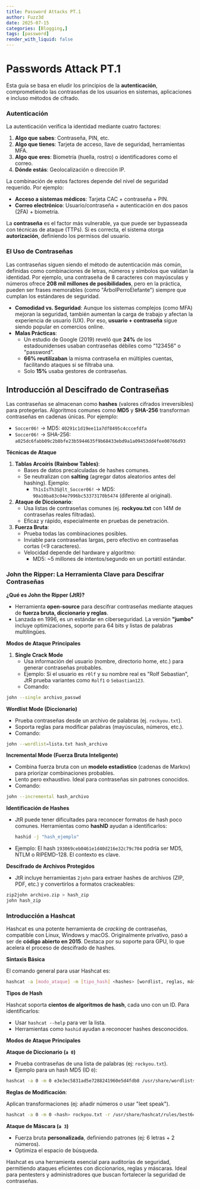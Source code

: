 ```yaml
---
title: Password Attacks PT.1
author: Fuzz3d
date: 2025-07-15 
categories: [Blogging,]
tags: [password]
render_with_liquid: false
---
```


# Passwords Attack PT.1

Esta guía se basa en eludir los principios de la **autenticación**, comprometiendo las contraseñas de los usuarios en sistemas, aplicaciones e incluso métodos de cifrado. 

### **Autenticación**

La autenticación verifica la identidad mediante cuatro factores:

1. **Algo que sabes**: Contraseña, PIN, etc.
2. **Algo que tienes**: Tarjeta de acceso, llave de seguridad, herramientas MFA.
3. **Algo que eres**: Biometría (huella, rostro) o identificadores como el correo.
4. **Dónde estás**: Geolocalización o dirección IP.

La combinación de estos factores depende del nivel de seguridad requerido. Por ejemplo:

- **Acceso a sistemas médicos**: Tarjeta CAC + contraseña + PIN.
- **Correo electrónico**: Usuario/contraseña + autenticación en dos pasos (2FA) + biometría.

La **contraseña** es el factor más vulnerable, ya que puede ser bypasseada con técnicas de ataque (TTPs). Si es correcta, el sistema otorga **autorización**, definiendo los permisos del usuario.

### **El Uso de Contraseñas**

Las contraseñas siguen siendo el método de autenticación más común, definidas como combinaciones de letras, números y símbolos que validan la identidad. Por ejemplo, una contraseña de 8 caracteres con mayúsculas y números ofrece **208 mil millones de posibilidades**, pero en la práctica, pueden ser frases memorables (como "ÁrbolPerroElefante") siempre que cumplan los estándares de seguridad.

- **Comodidad vs. Seguridad**: Aunque los sistemas complejos (como MFA) mejoran la seguridad, también aumentan la carga de trabajo y afectan la experiencia de usuario (UX). Por eso, **usuario + contraseña** sigue siendo popular en comercios online.
- **Malas Prácticas**:
    - Un estudio de Google (2019) reveló que **24%** de los estadounidenses usaban contraseñas débiles como "123456" o "password".
    - **66% reutilizaban** la misma contraseña en múltiples cuentas, facilitando ataques si se filtraba una.
    - Solo **15%** usaba gestores de contraseñas.

## **Introducción al Descifrado de Contraseñas**

Las contraseñas se almacenan como **hashes** (valores cifrados irreversibles) para protegerlas. Algoritmos comunes como **MD5** y **SHA-256** transforman contraseñas en cadenas únicas. Por ejemplo:

- `Soccer06!` → MD5: `40291c1d19ee11a7df8495c4cccefdfa`
- `Soccer06!` → SHA-256: `a025dc6fabb09c2b8bfe23b5944635f9b68433ebd9a1a09453dd4fee00766d93`

**Técnicas de Ataque**

1. **Tablas Arcoíris (Rainbow Tables)**:
    - Bases de datos precalculadas de hashes comunes.
    - Se neutralizan con **salting** (agregar datos aleatorios antes del hashing). Ejemplo:
        - `Th1sIsTh3S@lt_Soccer06!` → MD5: `90a10ba83c04e7996bc53373170b5474` (diferente al original).
2. **Ataque de Diccionario**:
    - Usa listas de contraseñas comunes (ej. **rockyou.txt** con 14M de contraseñas reales filtradas).
    - Eficaz y rápido, especialmente en pruebas de penetración.
3. **Fuerza Bruta**:
    - Prueba todas las combinaciones posibles.
    - Inviable para contraseñas largas, pero efectivo en contraseñas cortas (<9 caracteres).
    - Velocidad depende del hardware y algoritmo:
        - MD5: ~5 millones de intentos/segundo en un portátil estándar.

### **John the Ripper: La Herramienta Clave para Descifrar Contraseñas**

**¿Qué es John the Ripper (JtR)?**

- Herramienta **open-source** para descifrar contraseñas mediante ataques de **fuerza bruta, diccionario y reglas**.
- Lanzada en 1996, es un estándar en ciberseguridad. La versión **"jumbo"** incluye optimizaciones, soporte para 64 bits y listas de palabras multilingües.

**Modos de Ataque Principales**

1. **Single Crack Mode**
    - Usa información del usuario (nombre, directorio home, etc.) para generar contraseñas probables.
    - Ejemplo: Si el usuario es `r0lf` y su nombre real es "Rolf Sebastian", JtR prueba variantes como `Rolf1` o `Sebastian123`.
    - Comando:

```bash
john --single archivo_passwd
```

**Wordlist Mode (Diccionario)**

- Prueba contraseñas desde un archivo de palabras (ej. `rockyou.txt`).
- Soporta reglas para modificar palabras (mayúsculas, números, etc.).
- Comando:

```bash
john --wordlist=lista.txt hash_archivo
```

**Incremental Mode (Fuerza Bruta Inteligente)**

- Combina fuerza bruta con un **modelo estadístico** (cadenas de Markov) para priorizar combinaciones probables.
- Lento pero exhaustivo. Ideal para contraseñas sin patrones conocidos.
- Comando:

```bash
john --incremental hash_archivo
```

**Identificación de Hashes**

- JtR puede tener dificultades para reconocer formatos de hash poco comunes. Herramientas como **hashID** ayudan a identificarlos:
    
    ```bash
    hashid -j "hash_ejemplo"
    ```
    
- Ejemplo: El hash `193069ceb0461e1d40d216e32c79c704` podría ser MD5, NTLM o RIPEMD-128. El contexto es clave.

**Descifrado de Archivos Protegidos**

- JtR incluye herramientas `2john` para extraer hashes de archivos (ZIP, PDF, etc.) y convertirlos a formatos crackeables:

```bash
zip2john archivo.zip > hash_zip
john hash_zip
```

### **Introducción a Hashcat**

Hashcat es una potente herramienta de *cracking* de contraseñas, compatible con Linux, Windows y macOS. Originalmente privativo, pasó a ser de **código abierto en 2015**. Destaca por su soporte para GPU, lo que acelera el proceso de descifrado de hashes.

**Sintaxis Básica**

El comando general para usar Hashcat es:

```bash
hashcat -a [modo_ataque] -m [tipo_hash] <hashes> [wordlist, reglas, máscara, ...]
```

**Tipos de Hash**

Hashcat soporta **cientos de algoritmos de hash**, cada uno con un ID. Para identificarlos:

- Usar `hashcat --help` para ver la lista.
- Herramientas como `hashid` ayudan a reconocer hashes desconocidos.

**Modos de Ataque Principales**

**Ataque de Diccionario (`a 0`)**

- Prueba contraseñas de una lista de palabras (ej: `rockyou.txt`).
- Ejemplo para un hash MD5 (ID `0`):

```bash
hashcat -a 0 -m 0 e3e3ec5831ad5e7288241960e5d4fdb8 /usr/share/wordlists/rockyou.txt
```

**Reglas de Modificación**:

Aplican transformaciones (ej: añadir números o usar "leet speak").

```bash
hashcat -a 0 -m 0 <hash> rockyou.txt -r /usr/share/hashcat/rules/best64.rule
```

**Ataque de Máscara (`a 3`)**

- Fuerza bruta **personalizada**, definiendo patrones (ej: 6 letras + 2 números).
- Optimiza el espacio de búsqueda.

Hashcat es una herramienta esencial para auditorías de seguridad, permitiendo ataques eficientes con diccionarios, reglas y máscaras. Ideal para pentesters y administradores que buscan fortalecer la seguridad de contraseñas.
